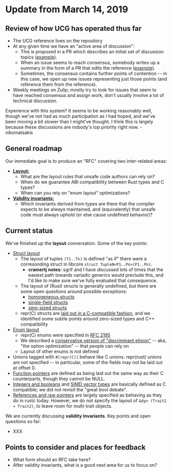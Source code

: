 # Update from March 14, 2019

## Review of how UCG has operated thus far

- The UCG reference lives on the repository
- At any given time we have an "active area of discussion":
    - This is proposed in a PR which describes an initial set of discussion topics
      ([example](https://github.com/rust-lang/unsafe-code-guidelines/pull/54)).
    - When an issue seems to reach consensus, somebody writes up a
      summary in the form of a PR that edits the reference
      ([example](https://github.com/rust-lang/unsafe-code-guidelines/pull/57)).
    - Sometimes, the consensus contains further points of contention
      -- in this case, we open up new issues representing just those
      points (and reference them from the reference).
- Weekly meetings on Zulip; mostly try to look for issues that
  seem to have reached consensus and assign work, don't usually involve
  a lot of technical discussion.
  
Experience with this system? It seems to be working reasonably well,
though we've not had as much participation as I had hoped, and we've
been moving a bit slower than I might've thought. I think this is
largely because these discussions are nobody's top priority right
now. -nikomatsakis

## General roadmap

Our immediate goal is to produce an "RFC" covering two inter-related areas:

- [**Layout:**](https://github.com/rust-lang/unsafe-code-guidelines/blob/master/active_discussion/layout.md)
  - What are the layout rules that unsafe code authors can rely on?
  - When do we guarantee ABI compatibility between Rust types and C types?
  - When can you rely on "enum layout" optimizations?
- [**Validity invariants:**](https://github.com/rust-lang/unsafe-code-guidelines/blob/master/active_discussion/validity.md)
  - Which invariants derived from types are there that the compiler
    expects to be always maintained, and (equivalently) that unsafe
    code must always uphold (or else cause undefined behavior)?

## Current status

We've finished up the **layout** conversation. Some of the key points:

- [Struct layout](https://github.com/rust-lang/unsafe-code-guidelines/blob/master/reference/src/layout/structs-and-tuples.md)
  - The layout of tuples `(T1..Tn)` is defined "as if" there were a corresonding struct
    in libcore `struct TupleN<P1..Pn>(P1..Pn)`.
    - **cramertj notes:** sgrif and I have discussed lots of times
      that the easiest path towards variadic generics would preclude
      this, and I'd like to make sure we've fully evaluated that
      consequence.
  - The layout of (Rust) structs is generally undefined, but there are some open questions
    around possible exceptions:
    - [homogeneous structs](https://github.com/rust-lang/unsafe-code-guidelines/issues/36)
    - [single-field structs](https://github.com/rust-lang/unsafe-code-guidelines/issues/34)
    - [zero-sized structs](https://github.com/rust-lang/unsafe-code-guidelines/issues/37) 
  - repr(C) structs are [laid out in a C-compatible
    fashion](https://github.com/rust-lang/unsafe-code-guidelines/blob/master/reference/src/layout/structs-and-tuples.md#c-compatible-layout-repr-c),
    and we identified some subtle points around zero-sized types and
    C++ compatibility
- [Enum layout](https://github.com/rust-lang/unsafe-code-guidelines/blob/master/reference/src/layout/enums.md)
  - repr(C) enums were specified in [RFC 2195](https://rust-lang.github.io/rfcs/2195-really-tagged-unions.html)
  - We described a [conservative version of "discriminant
    elision"](https://github.com/rust-lang/unsafe-code-guidelines/blob/master/reference/src/layout/enums.md#discriminant-elision-on-option-like-enums)
    -- aka, "the option optimization" -- that people can rely on
  - Layout of other enums is not defined
- Unions tagged with `#[repr(C)]` behave like C unions. repr(rust)
  unions are not specified -- in particular, some of the fields may
  not be laid out at offset 0.
- [Function
  pointers](https://github.com/rust-lang/unsafe-code-guidelines/blob/master/reference/src/layout/function-pointers.md)
  are defined as being laid out the same way as their C counterparts,
  though they cannot be NULL.
- [Integers and
  booleans](https://github.com/rust-lang/unsafe-code-guidelines/blob/master/reference/src/layout/integers-floatingpoint.md)
  and [SIMD vector
  types](https://github.com/rust-lang/unsafe-code-guidelines/blob/master/reference/src/layout/vectors.md)
  are basically defined as C compatible; we did not revisit the "great bool debate".
- [References and raw
  pointers](https://github.com/rust-lang/unsafe-code-guidelines/blob/master/reference/src/layout/pointers.md)
  are largely specified as behaving as they do in rustc
  today. However, we do not specify the layout of `&dyn (Trait1 +
  Trait2)`, to leave room for multi-trait objects.

We are currently discussing **validity invariants**. Key points and
open questions so far:

- XXX

## Points to consider and places for feedback

- What form should an RFC take here?
- After validity invariants, what is a good next area for us to focus on?
